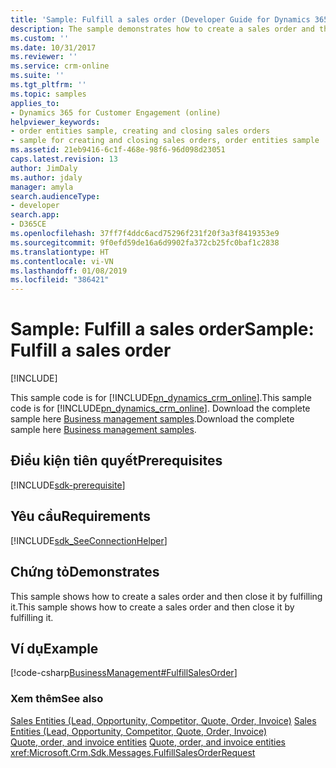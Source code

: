 ```yaml
---
title: 'Sample: Fulfill a sales order (Developer Guide for Dynamics 365 for Customer Engagement) | MicrosoftDocs'
description: The sample demonstrates how to create a sales order and then close it by fulfilling it.
ms.custom: ''
ms.date: 10/31/2017
ms.reviewer: ''
ms.service: crm-online
ms.suite: ''
ms.tgt_pltfrm: ''
ms.topic: samples
applies_to:
- Dynamics 365 for Customer Engagement (online)
helpviewer_keywords:
- order entities sample, creating and closing sales orders
- sample for creating and closing sales orders, order entities sample
ms.assetid: 21eb9416-6c1f-468e-98f6-96d098d23051
caps.latest.revision: 13
author: JimDaly
ms.author: jdaly
manager: amyla
search.audienceType:
- developer
search.app:
- D365CE
ms.openlocfilehash: 37ff7f4ddc6acd75296f231f20f3a3f8419353e9
ms.sourcegitcommit: 9f0efd59de16a6d9902fa372cb25fc0baf1c2838
ms.translationtype: HT
ms.contentlocale: vi-VN
ms.lasthandoff: 01/08/2019
ms.locfileid: "386421"
---
```

# <a name="sample-fulfill-a-sales-order"></a><span data-ttu-id="39328-103">Sample: Fulfill a sales order</span><span class="sxs-lookup"><span data-stu-id="39328-103">Sample: Fulfill a sales order</span></span>

[!INCLUDE[](../includes/cc_applies_to_update_9_0_0.md)]

<span data-ttu-id="39328-104">This sample code is for [!INCLUDE[pn_dynamics_crm_online](../includes/pn-dynamics-crm-online.md)].</span><span class="sxs-lookup"><span data-stu-id="39328-104">This sample code is for [!INCLUDE[pn_dynamics_crm_online](../includes/pn-dynamics-crm-online.md)].</span></span> <span data-ttu-id="39328-105">Download the complete sample here [Business management samples](https://code.msdn.microsoft.com/Business-Management-Samples-6a482e62).</span><span class="sxs-lookup"><span data-stu-id="39328-105">Download the complete sample here [Business management samples](https://code.msdn.microsoft.com/Business-Management-Samples-6a482e62).</span></span> 

## <a name="prerequisites"></a><span data-ttu-id="39328-106">Điều kiện tiên quyết</span><span class="sxs-lookup"><span data-stu-id="39328-106">Prerequisites</span></span>
[!INCLUDE[sdk-prerequisite](../includes/sdk-prerequisite.md)]
   
## <a name="requirements"></a><span data-ttu-id="39328-107">Yêu cầu</span><span class="sxs-lookup"><span data-stu-id="39328-107">Requirements</span></span>  
[!INCLUDE[sdk_SeeConnectionHelper](../includes/sdk-seeconnectionhelper.md)]
  
## <a name="demonstrates"></a><span data-ttu-id="39328-108">Chứng tỏ</span><span class="sxs-lookup"><span data-stu-id="39328-108">Demonstrates</span></span>  
 <span data-ttu-id="39328-109">This sample shows how to create a sales order and then close it by fulfilling it.</span><span class="sxs-lookup"><span data-stu-id="39328-109">This sample shows how to create a sales order and then close it by fulfilling it.</span></span>  
  
## <a name="example"></a><span data-ttu-id="39328-110">Ví dụ</span><span class="sxs-lookup"><span data-stu-id="39328-110">Example</span></span>  
 [!code-csharp[BusinessManagement#FulfillSalesOrder](../snippets/csharp/CRMV8/businessmanagement/cs/fulfillsalesorder.cs#fulfillsalesorder)]  
  
### <a name="see-also"></a><span data-ttu-id="39328-111">Xem thêm</span><span class="sxs-lookup"><span data-stu-id="39328-111">See also</span></span>  
 <span data-ttu-id="39328-112">[Sales Entities (Lead, Opportunity, Competitor, Quote, Order, Invoice)](sales-entities-lead-opportunity-competitor-quote-order-invoice.md) </span><span class="sxs-lookup"><span data-stu-id="39328-112">[Sales Entities (Lead, Opportunity, Competitor, Quote, Order, Invoice)](sales-entities-lead-opportunity-competitor-quote-order-invoice.md) </span></span>  
 <span data-ttu-id="39328-113">[Quote, order, and invoice entities](quote-order-invoice-entities.md) </span><span class="sxs-lookup"><span data-stu-id="39328-113">[Quote, order, and invoice entities](quote-order-invoice-entities.md) </span></span>  
 <xref:Microsoft.Crm.Sdk.Messages.FulfillSalesOrderRequest>
